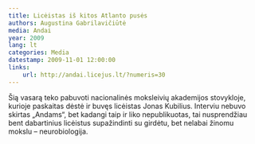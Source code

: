 ```yaml
---
title: Licėistas iš kitos Atlanto pusės
authors: Augustina Gabrilavičiūtė
media: Andai
year: 2009
lang: lt
categories: Media
datestamp: 2009-11-01 12:00:00
links:
    url: http://andai.licejus.lt/?numeris=30
---
```


Šią vasarą teko pabuvoti nacionalinės moksleivių akademijos stovykloje, kurioje paskaitas dėstė ir buvęs licėistas Jonas Kubilius. Interviu nebuvo skirtas „Andams“, bet kadangi taip ir liko nepublikuotas, tai nusprendžiau bent dabartinius licėistus supažindinti su girdėtu, bet nelabai žinomu mokslu – neurobiologija.
